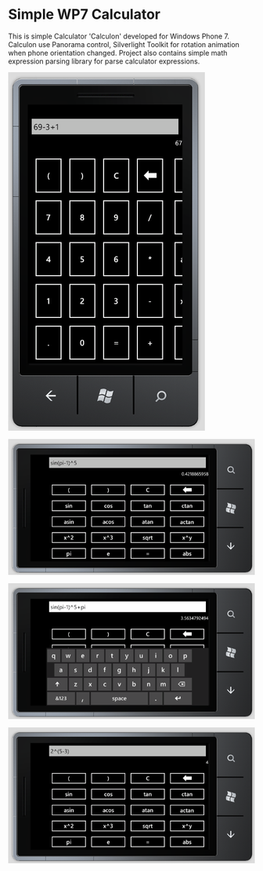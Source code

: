 # Simple WP7 Calculator
This is simple Calculator 'Calculon' developed for Windows Phone 7. Calculon use Panorama control, Silverlight Toolkit for rotation animation when phone orientation changed. Project also contains simple math expression parsing library for parse calculator expressions.

![](https://raw.githubusercontent.com/tym32167/calculon/master/desc/1.png)

![](https://raw.githubusercontent.com/tym32167/calculon/master/desc/2.png)

![](https://raw.githubusercontent.com/tym32167/calculon/master/desc/3.png)

![](https://raw.githubusercontent.com/tym32167/calculon/master/desc/4.png)
